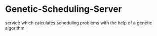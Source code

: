 # Genetic-Scheduling-Server
service which calculates scheduling problems with the help of a genetic algorithm
